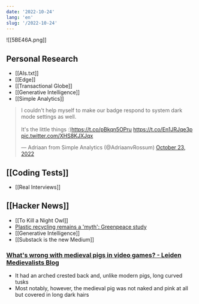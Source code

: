 ```yaml
---
date: '2022-10-24'
lang: 'en'
slug: '/2022-10-24'
---
```


![[5BE46A.png]]

## Personal Research

- [[AIs.txt]]
- [[Edge]]
- [[Transactional Globe]]
- [[Generative Intelligence]]
- [[Simple Analytics]]

<blockquote class="twitter-tweet">

<p lang="en" dir="ltr">

I couldn&#39;t help myself to make our badge respond to system dark mode settings as well.<br/><br/>It&#39;s the little things :)<a href="https://t.co/pBkqn5OPru">https://t.co/pBkqn5OPru</a> <a href="https://t.co/En1JRJqe3p">https://t.co/En1JRJqe3p</a> <a href="https://t.co/XHS8KJXJqx">pic.twitter.com/XHS8KJXJqx</a>

</p>

&mdash; Adriaan from Simple Analytics (@AdriaanvRossum) <a href="https://twitter.com/AdriaanvRossum/status/1584167699411632128?ref_src=twsrc%5Etfw">October 23, 2022</a>

</blockquote>

## [[Coding Tests]]

- [[Real Interviews]]

## [[Hacker News]]

- [[To Kill a Night Owl]]
- [Plastic recycling remains a 'myth': Greenpeace study](https://phys.org/news/2022-10-plastic-recycling-myth-greenpeace.html)
- [[Generative Intelligence]]
- [[Substack is the new Medium]]

### [What's wrong with medieval pigs in video games? - Leiden Medievalists Blog](https://www.leidenmedievalistsblog.nl/articles/whats-wrong-with-medieval-pigs-in-videogames)

- It had an arched crested back and, unlike modern pigs, long curved tusks
- Most notably, however, the medieval pig was not naked and pink at all but covered in long dark hairs
